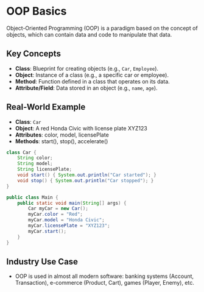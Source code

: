 # OOP Basics

Object-Oriented Programming (OOP) is a paradigm based on the concept of objects, which can contain data and code to manipulate that data.

## Key Concepts
- **Class**: Blueprint for creating objects (e.g., `Car`, `Employee`).
- **Object**: Instance of a class (e.g., a specific car or employee).
- **Method**: Function defined in a class that operates on its data.
- **Attribute/Field**: Data stored in an object (e.g., `name`, `age`).

## Real-World Example
- **Class**: `Car`
- **Object**: A red Honda Civic with license plate XYZ123
- **Attributes**: color, model, licensePlate
- **Methods**: start(), stop(), accelerate()

```java
class Car {
    String color;
    String model;
    String licensePlate;
    void start() { System.out.println("Car started"); }
    void stop() { System.out.println("Car stopped"); }
}

public class Main {
    public static void main(String[] args) {
        Car myCar = new Car();
        myCar.color = "Red";
        myCar.model = "Honda Civic";
        myCar.licensePlate = "XYZ123";
        myCar.start();
    }
}
```

## Industry Use Case
- OOP is used in almost all modern software: banking systems (Account, Transaction), e-commerce (Product, Cart), games (Player, Enemy), etc.
